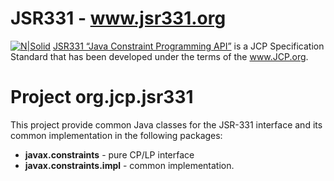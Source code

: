 # JSR331 - www.jsr331.org    
[![N|Solid](https://jsr331.files.wordpress.com/2013/05/jcp.jpg)](http://jcp.org/en/jsr/detail?id=331)
[JSR331 “Java Constraint Programming API”](http://jsr331.org) is a JCP Specification Standard that has been developed under the terms of the www.JCP.org. 

# Project org.jcp.jsr331
This project provide common Java classes for the JSR-331 interface and its common implementation in the following packages:
-	**javax.constraints** - pure CP/LP interface
-	**javax.constraints.impl** - common implementation.


